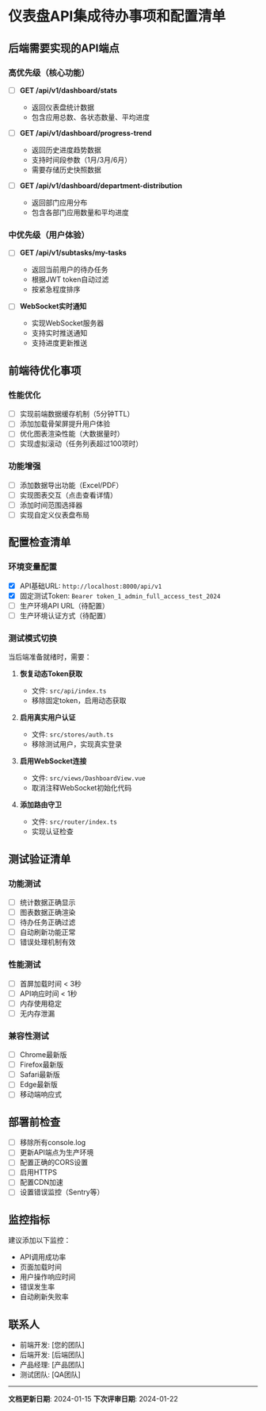 # 仪表盘API集成待办事项和配置清单

## 后端需要实现的API端点

### 高优先级（核心功能）

- [ ] **GET /api/v1/dashboard/stats**
  - 返回仪表盘统计数据
  - 包含应用总数、各状态数量、平均进度

- [ ] **GET /api/v1/dashboard/progress-trend**
  - 返回历史进度趋势数据
  - 支持时间段参数（1月/3月/6月）
  - 需要存储历史快照数据

- [ ] **GET /api/v1/dashboard/department-distribution**
  - 返回部门应用分布
  - 包含各部门应用数量和平均进度

### 中优先级（用户体验）

- [ ] **GET /api/v1/subtasks/my-tasks**
  - 返回当前用户的待办任务
  - 根据JWT token自动过滤
  - 按紧急程度排序

- [ ] **WebSocket实时通知**
  - 实现WebSocket服务器
  - 支持实时推送通知
  - 支持进度更新推送

## 前端待优化事项

### 性能优化
- [ ] 实现前端数据缓存机制（5分钟TTL）
- [ ] 添加加载骨架屏提升用户体验
- [ ] 优化图表渲染性能（大数据量时）
- [ ] 实现虚拟滚动（任务列表超过100项时）

### 功能增强
- [ ] 添加数据导出功能（Excel/PDF）
- [ ] 实现图表交互（点击查看详情）
- [ ] 添加时间范围选择器
- [ ] 实现自定义仪表盘布局

## 配置检查清单

### 环境变量配置
- [x] API基础URL: `http://localhost:8000/api/v1`
- [x] 固定测试Token: `Bearer token_1_admin_full_access_test_2024`
- [ ] 生产环境API URL（待配置）
- [ ] 生产环境认证方式（待配置）

### 测试模式切换
当后端准备就绪时，需要：

1. **恢复动态Token获取**
   - 文件: `src/api/index.ts`
   - 移除固定token，启用动态获取

2. **启用真实用户认证**
   - 文件: `src/stores/auth.ts`
   - 移除测试用户，实现真实登录

3. **启用WebSocket连接**
   - 文件: `src/views/DashboardView.vue`
   - 取消注释WebSocket初始化代码

4. **添加路由守卫**
   - 文件: `src/router/index.ts`
   - 实现认证检查

## 测试验证清单

### 功能测试
- [ ] 统计数据正确显示
- [ ] 图表数据正确渲染
- [ ] 待办任务正确过滤
- [ ] 自动刷新功能正常
- [ ] 错误处理机制有效

### 性能测试
- [ ] 首屏加载时间 < 3秒
- [ ] API响应时间 < 1秒
- [ ] 内存使用稳定
- [ ] 无内存泄漏

### 兼容性测试
- [ ] Chrome最新版
- [ ] Firefox最新版
- [ ] Safari最新版
- [ ] Edge最新版
- [ ] 移动端响应式

## 部署前检查

- [ ] 移除所有console.log
- [ ] 更新API端点为生产环境
- [ ] 配置正确的CORS设置
- [ ] 启用HTTPS
- [ ] 配置CDN加速
- [ ] 设置错误监控（Sentry等）

## 监控指标

建议添加以下监控：
- API调用成功率
- 页面加载时间
- 用户操作响应时间
- 错误发生率
- 自动刷新失败率

## 联系人

- 前端开发: [您的团队]
- 后端开发: [后端团队]
- 产品经理: [产品团队]
- 测试团队: [QA团队]

---

**文档更新日期**: 2024-01-15
**下次评审日期**: 2024-01-22